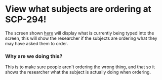 # View what subjects are ordering at SCP-294!
The screen shown [here](https://gyazo.com/1d7baa6608eb84c732abc60f0e6e7ec5) will display what is currently being typed into the screen, this will show the researcher if the subjects are ordering what they may have asked them to order.

### Why are we doing this?
This is to make sure people aren't ordering the wrong thing, and that so it shows the researcher what the subject is actually doing when ordering.
